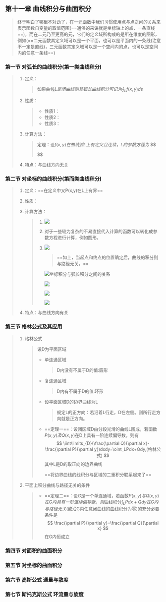 ## 第十一章 曲线积分与曲面积分

> 终于明白了哪里不对劲了，在一元函数中我们习惯使用点与点之间的关系来表示函数自变量的取值范围(==通俗的来讲就是坐标轴上的点，一条直线==)，而在二元乃至更高的元，它们的定义域所构成的是所在维度的图形，例如(==二元函数其定义域可以是一个平面，也可以是平面内的一条线(注意不一定是直线)，三元函数其定义域可以是一个空间内的点，也可以是空间内的任意一条线==)

### 第一节 对弧长的曲线积分(第一类曲线积分)

> 1. 定义：
>
>    > 如果曲线$L是闭曲线则其弧长曲线积分可记为\oint_Lf(x,y)ds$
>
> 2. 性质：
>
>    > * 性质1：
>    > * 性质2：
>    > * 性质3：
>
> 3. 计算方法：
>
>    > 定理：设$f(x,y)在曲线弧L上有定义且连续，L的参数方程为$
>    > $$
>    > 
>    > $$
>    > 
>
> 4. 特点：与曲线方向无关

### 第二节 对坐标的曲线积分(第而类曲线积分)

> 1. 定义：==在定义中又P(x,y)在L上有界==
>
> 2. 性质： 
>
> 3. 计算方法：
>
>    > 1. ![](https://cdn.jsdelivr.net/gh/lvcong-sys/note_book@master/16515698266601651569826186.png)
>    >
>    > 2. 对于一些较为复杂的不易直接代入计算的函数可以转化成参数方程进行计算，例如圆形。
>    >
>    > 3. ![](https://cdn.jsdelivr.net/gh/lvcong-sys/note_book@master/16515706748031651570674702.png)
>    >
>    >    > ==如上，当起点和终点的位置确定后，曲线的积分则与路径无关。==
>    >
>    >    
>    >
>    >    ![坐标积分与弧长积分之间的关系](https://cdn.jsdelivr.net/gh/lvcong-sys/note_book@master/16515710336601651571033359.png)
>    >
>    >    ![](https://cdn.jsdelivr.net/gh/lvcong-sys/note_book@master/16515712387271651571238620.png)
>    >
>    >    ![](https://cdn.jsdelivr.net/gh/lvcong-sys/note_book@master/16515713636591651571363228.png)
>    >
>    >    ![](https://cdn.jsdelivr.net/gh/lvcong-sys/note_book@master/16515714306611651571430092.png)
>
> 4. 特点：与曲线方向有关

### 第三节 格林公式及其应用

> 1. 格林公式
>
>    > 设D为平面区域
>    >
>    > * 单连通区域
>    >
>    >   > D内没有不属于D的值:圆形
>    >
>    > * 复连通区域
>    >
>    >   > D内有不属于D的值:环形
>    >
>    > * 设平面区域D的边界曲线为L
>    >
>    >   > 规定L的正方向：若沿着L行走，D在左侧。则所行走方向就是正方向。
>    >
>    > * ==定理一==：设闭区域D由分段光滑的曲线L围成，若函数$P(x,y)及Q(x,y)$在D上具有一阶连续偏导数，则有
>    >   $$
>    >   \iint\limits_{D}(\frac{\partial Q}{\partial x}-\frac{\partial P}{\partial y})dxdy=\oint_LPdx+Qdy,(格林公式)
>    >   $$
>    >   其中L是D的取正向的边界曲线
>    >
>    >   ==将边界曲线的线积分与区域的二重积分联系起来了==
>
> 2. 平面上积分曲线与路径无关的条件
>
>    > * ==定理二==：设$G$是一个单连通域，若函数$P(x,y)与Q(x,y)在G内具有一阶连续偏导数，则$曲线积分$\int_LPdx+Qdy在G内与路径无关$​(或沿G内任意闭曲线的曲线积分为零)的充分必要条件是
>    >   $$
>    >   \frac{\partial P}{\partial y}=\frac{\partial Q}{\partial x}
>    >   $$
>    >   在G内恒成立

### 第四节 对面积的曲面积分

### 第五节 对坐标的曲面积分

### 第六节 高斯公式 通量与散度

> 

### 第七节 斯托克斯公式 环流量与旋度